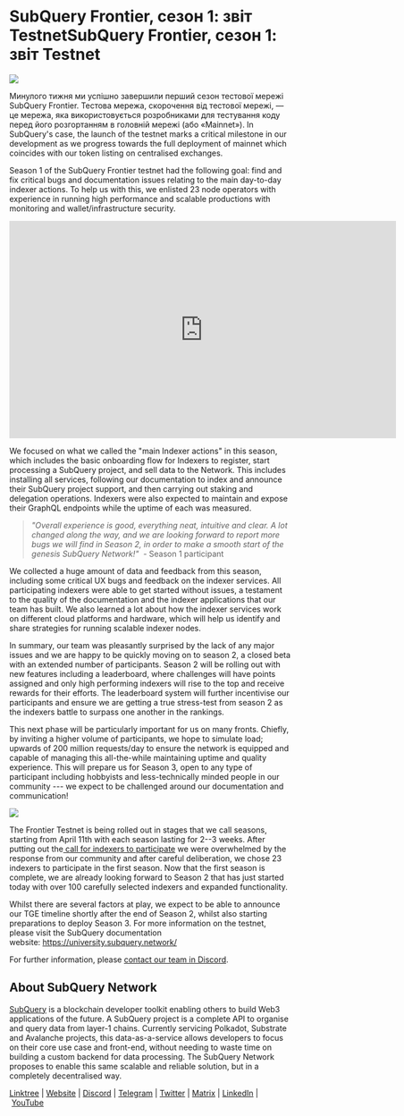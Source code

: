 # SubQuery Frontier, сезон 1: звіт TestnetSubQuery Frontier, сезон 1: звіт Testnet

![](https://miro.medium.com/max/700/0*b3TqTiJWGrNSs28F)

Минулого тижня ми успішно завершили перший сезон тестової мережі SubQuery Frontier. Тестова мережа, скорочення від тестової мережі, — це мережа, яка використовується розробниками для тестування коду перед його розгортанням в головній мережі (або «Mainnet»). In SubQuery's case, the launch of the testnet marks a critical milestone in our development as we progress towards the full deployment of mainnet which coincides with our token listing on centralised exchanges.

Season 1 of the SubQuery Frontier testnet had the following goal: find and fix critical bugs and documentation issues relating to the main day-to-day indexer actions. To help us with this, we enlisted 23 node operators with experience in running high performance and scalable productions with monitoring and wallet/infrastructure security.

<iframe width="692" height="389" src="https://www.youtube.com/embed/hZ1Mn-jOuHQ" title="YouTube video player" frameborder="0" allow="accelerometer; autoplay; clipboard-write; encrypted-media; gyroscope; picture-in-picture" allowfullscreen></iframe>

We focused on what we called the "main Indexer actions" in this season, which includes the basic onboarding flow for Indexers to register, start processing a SubQuery project, and sell data to the Network. This includes installing all services, following our documentation to index and announce their SubQuery project support, and then carrying out staking and delegation operations. Indexers were also expected to maintain and expose their GraphQL endpoints while the uptime of each was measured.

> _"Overall experience is good, everything neat, intuitive and clear. A lot changed along the way, and we are looking forward to report more bugs we will find in Season 2, in order to make a smooth start of the genesis SubQuery Network!"_  - Season 1 participant

We collected a huge amount of data and feedback from this season, including some critical UX bugs and feedback on the indexer services. All participating indexers were able to get started without issues, a testament to the quality of the documentation and the indexer applications that our team has built. We also learned a lot about how the indexer services work on different cloud platforms and hardware, which will help us identify and share strategies for running scalable indexer nodes.

In summary, our team was pleasantly surprised by the lack of any major issues and we are happy to be quickly moving on to season 2, a closed beta with an extended number of participants. Season 2 will be rolling out with new features including a leaderboard, where challenges will have points assigned and only high performing indexers will rise to the top and receive rewards for their efforts. The leaderboard system will further incentivise our participants and ensure we are getting a true stress-test from season 2 as the indexers battle to surpass one another in the rankings.

This next phase will be particularly important for us on many fronts. Chiefly, by inviting a higher volume of participants, we hope to simulate load; upwards of 200 million requests/day to ensure the network is equipped and capable of managing this all-the-while maintaining uptime and quality experience. This will prepare us for Season 3, open to any type of participant including hobbyists and less-technically minded people in our community --- we expect to be challenged around our documentation and communication!

![](https://miro.medium.com/max/700/0*viJ1DgWiGoPdI2fS)

The Frontier Testnet is being rolled out in stages that we call seasons, starting from April 11th with each season lasting for 2--3 weeks. After putting out the[ call for indexers to participate](./20211202-indexer-invitation) we were overwhelmed by the response from our community and after careful deliberation, we chose 23 indexers to participate in the first season. Now that the first season is complete, we are already looking forward to Season 2 that has just started today with over 100 carefully selected indexers and expanded functionality.

Whilst there are several factors at play, we expect to be able to announce our TGE timeline shortly after the end of Season 2, whilst also starting preparations to deploy Season 3. For more information on the testnet, please visit the SubQuery documentation website: https://university.subquery.network/

For further information, please [contact our team in Discord](https://discord.com/invite/78zg8aBSMG).

## About SubQuery Network

[SubQuery](https://subquery.network/) is a blockchain developer toolkit enabling others to build Web3 applications of the future. A SubQuery project is a complete API to organise and query data from layer-1 chains. Currently servicing Polkadot, Substrate and Avalanche projects, this data-as-a-service allows developers to focus on their core use case and front-end, without needing to waste time on building a custom backend for data processing. The SubQuery Network proposes to enable this same scalable and reliable solution, but in a completely decentralised way.

[Linktree](https://linktr.ee/subquerynetwork) | [Website](https://subquery.network/) | [Discord](https://discord.com/invite/78zg8aBSMG) | [Telegram](https://t.me/subquerynetwork) | [Twitter](https://twitter.com/subquerynetwork) | [Matrix](https://matrix.to/#/#subquery:matrix.org) | [LinkedIn](https://www.linkedin.com/company/subquery) | [YouTube](https://www.youtube.com/channel/UCi1a6NUUjegcLHDFLr7CqLw)
